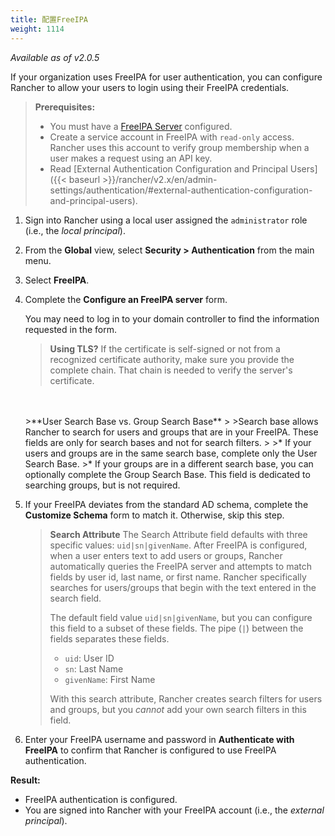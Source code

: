 ```yaml
---
title: 配置FreeIPA
weight: 1114
---
```


_Available as of v2.0.5_

If your organization uses FreeIPA for user authentication, you can configure Rancher to allow your users to login using their FreeIPA credentials.

>**Prerequisites:**
>
>- You must have a [FreeIPA Server](https://www.freeipa.org/) configured.
>- Create a service account in FreeIPA with `read-only` access. Rancher uses this account to verify group membership when a user makes a request using an API key.
>- Read [External Authentication Configuration and Principal Users]({{< baseurl >}}/rancher/v2.x/en/admin-settings/authentication/#external-authentication-configuration-and-principal-users).

1.  Sign into Rancher using a local user assigned the `administrator` role (i.e., the _local principal_).

2.	From the **Global** view, select **Security > Authentication** from the main menu.

3.	Select **FreeIPA**.

4.	Complete the **Configure an FreeIPA server** form.

	You may need to log in to your domain controller to find the information requested in the form.

	>**Using TLS?**
 	>If the certificate is self-signed or not from a recognized certificate authority, make sure you provide the complete chain. That chain is needed to verify the server's certificate.
	<br/>
	<br/>
	>**User Search Base vs. Group Search Base**
	>
	>Search base allows Rancher to search for users and groups that are in your FreeIPA.  These fields are only for search bases and not for search filters.
	>
	>* If your users and groups are in the same search base, complete only the User Search Base.
	>* If your groups are in a different search base, you can optionally complete the Group Search Base. This field is dedicated to searching groups, but is not required.

5.	If your FreeIPA deviates from the standard AD schema, complete the **Customize Schema** form to match it. Otherwise, skip this step.

	>**Search Attribute** The Search Attribute field defaults with three specific values: `uid|sn|givenName`. After FreeIPA is configured, when a user enters text to add users or groups, Rancher automatically queries the FreeIPA server and attempts to match fields by user id, last name, or first name. Rancher specifically searches for users/groups that begin with the text entered in the search field.
	>
	>The default field value `uid|sn|givenName`, but you can configure this field to a subset of these fields. The pipe (`|`) between the fields separates these fields.
	>
	> * `uid`: User ID
	> * `sn`: Last Name
	> * `givenName`: First Name
	>
	> With this search attribute, Rancher creates search filters for users and groups, but you *cannot* add your own search filters in this field.

6.	Enter your FreeIPA username and password in **Authenticate with FreeIPA** to confirm that Rancher is configured to use FreeIPA authentication.

**Result:**

- FreeIPA authentication is configured.
- You are signed into Rancher with your FreeIPA account (i.e., the _external principal_).
